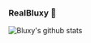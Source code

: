 ### RealBluxy 👋

![Bluxy's github stats](https://github-readme-stats.vercel.app/api?username=RealBluxy&show_icons=true&hide_border=true)

<!--
**RealBluxy/RealBluxy** is a ✨ _special_ ✨ repository because its `README.md` (this file) appears on your GitHub profile.

Here are some ideas to get you started:

- 🔭 I’m currently working on ...
- 🌱 I’m currently learning ...
- 👯 I’m looking to collaborate on ...
- 🤔 I’m looking for help with ...
- 💬 Ask me about ...
- 📫 How to reach me: ...
- 😄 Pronouns: ...
- ⚡ Fun fact: ...
-->
